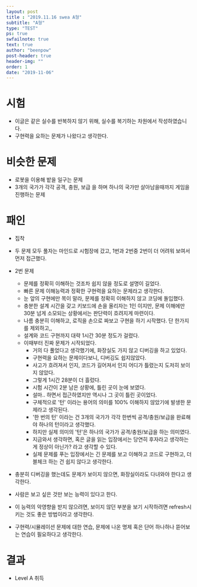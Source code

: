 ```yaml
---
layout: post
title : "2019.11.16 swea A형"
subtitle: "A형"
type: "TEST"
ps: true
swfailnote: true
text: true
author: "beenpow"
post-header: true
header-img: ""
order: 1
date: "2019-11-06"
---
```


# 시험
- 이글은 같은 실수를 반복하지 않기 위해, 실수를 복기하는 차원에서 작성하였습니다.
- 구현력을 요하는 문제가 나왔다고 생각한다.

# 비슷한 문제

- 로봇을 이용해 밭을 일구는 문제
- 3개의 국가가 각각 공격, 충원, 보급 을 하며 하나의 국가만 살아남을때까지 게임을 진행하는 문제

# 패인

- 집착
- 두 문제 모두 풀자는 마인드로 시험장에 갔고, 1번과 2번중 2번이 더 어려워 보여서 먼저 접근했다.
- 2번 문제
    - 문제를 정확히 이해하는 것조차 쉽지 않을 정도로 설명이 길었다.
    - 빠른 문제 이해능력과 정확한 구현력을 요하는 문제라고 생각한다.
    - 눈 앞의 구현에만 목이 말라, 문제를 정확히 이해하지 않고 코딩에 돌입했다.
    - 충분한 설계 시간을 갖고 키보드에 손을 올리자는 1인 이지만, 문제 이해에만 30분 넘게 소모되는
      상황에서는 판단력이 흐려지게 마련이다.
    - 나름 충분히 이해하고, 로직을 손으로 짜보고 구현을 하기 시작했다. 단 한가지를 제외하고,,
    - 설계와 코드 구현까지 대략 1시간 30분 정도가 걸렸다.
    - 이때부터 진짜 문제가 시작되었다.
        - 거의 다 풀었다고 생각했기에, 화장실도 가지 않고 디버깅을 하고 있었다.
        - 구현력을 요하는 문제이다보니, 디버깅도 쉽지않았다.
        - 사고가 흐려져서 인지, 코드가 길어져서 인지 어디가 틀렸는지 도저히 보이지 않았다.
        - 그렇게 1시간 28분이 더 흘렀다.
        - 시험 시간이 2분 남은 상황에, 틀린 곳이 눈에 보였다.
        - 설마.. 하면서 접근하였지만 역시나 그 곳이 틀린 곳이었다.
        - 구체적으로 '턴' 이라는 용어의 의미를 100% 이해하지 않았기에 발생한 문제라고 생각된다.
        - '한 번의 턴' 이라는 건 3개의 국가가 각각 한번씩 공격/충원/보급을 완료해야 하나의 턴이라고
          생각했다.
        - 하지만 실제 의미의 '턴'은 하나의 국가가 공격/충원/보급을 하는 의미였다.
        - 지금와서 생각하면, 혹은 글을 읽는 입장에서는 당연히 후자라고 생각하는게 정상이 아닌가?
          라고 생각할 수 있다.
        - 실제 문제를 푸는 입장에서는 긴 문제를 보고 이해하고 코드로 구현하고, 더블체크 하는 건 쉽지
          않다고 생각한다.

- 충분히 디버깅을 했는데도 문제가 보이지 않으면, 화장실이라도 다녀와야 한다고 생각한다.
- 사람은 보고 싶은 것만 보는 능력이 있다고 한다.
- 이 능력의 악영향을 받지 않으려면, 보이지 않던 부분을 보기 시작하려면 refresh시키는 것도 좋은
  방법이라고 생각한다.
- 구현력/시뮬레이션 문제에 대한 연습, 문제에 나온 명제 혹은 단어 하나하나 뜯어보는 연습이 필요하다고
  생각한다.

# 결과
- Level A 취득
